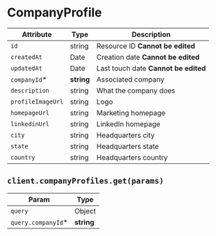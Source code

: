 # CompanyProfile

| Attribute | Type | Description |
| --------- | ---- | ----------- |
| `id`              | string     | Resource ID **Cannot be edited** |
| `createdAt`       | Date       | Creation date **Cannot be edited** |
| `updatedAt`       | Date       | Last touch date **Cannot be edited** |
| `companyId`*      | **string** | Associated company |
| `description`     | string     | What the company does |
| `profileImageUrl` | string     | Logo |
| `homepageUrl`     | string     | Marketing homepage |
| `linkedinUrl`     | string     | LinkedIn homepage |
| `city`            | string     | Headquarters city |
| `state`           | string     | Headquarters state |
| `country`         | string     | Headquarters country |

## `client.companyProfiles.get(params)`

| Param | Type |
|-------|------|
| `query`            | Object |
| `query.companyId`* | **string** |
